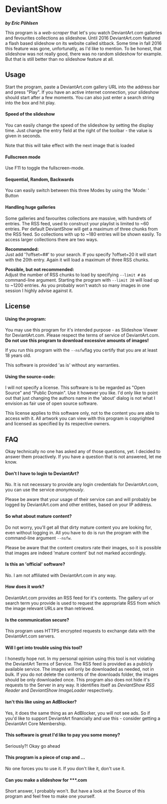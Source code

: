 # DeviantShow
***by Eric Pöhlsen***

This program is a *web-scraper* that let's you watch DeviantArt.com galleries and fevourites collections as slideshow.
Until 2016 DeviantArt.com featured a flash based slideshow on its website called sitback. 
Some time in fall 2016 this feature was gone, unfortunatly, as I'd like to mention. 
To be honest, that slideshow was not really good, there was no random slideshow for example.
But that is still better than no slideshow feature at all. 

## Usage
Start the program, paste a DeviantArt.com gallery URL into the address bar and press "Play".
If you have an active internet connection, your slideshow should start after a few moments.
You can also just enter a search string into the box and hit play.
 
#### Speed of the slideshow
You can easily change the speed of the slideshow by setting the display time. 
Just change the entry field at the right of the toolbar - the value is given in seconds. 

Note that this will take effect with the next image that is loaded 

#### Fullscreen mode
Use F11 to toggle the fullscreen-mode. 

#### Sequential, Random, Backwards
You can easily switch between this three Modes by using the 'Mode: ' Button

#### Handling huge galleries
Some galleries and favourites collections are massive, with hundrets of entries. The RSS feed, 
used to construct your playlist is limited to ~60 entries. 
Per default DeviantShow will get a maximum of three chunks from the RSS feed. 
So collections with up to ~180 entries will be shown easily. 
To access larger collections there are two ways. 

**Recommended:**  
Just add '?offset=##' to your search. If you specify ?offset=20 it will start with the 20th entry.
Again it will load a maximum of three RSS chunks. 

**Possible, but not recommended:**  
Adjust the number of RSS chunks to load by specifying `--limit #` as command-line argument. 
Starting the program with `--limit 20` will load up to ~1200 entries. 
As you probably won't watch so many images in one session I highly advise against it. 


## License
#### Using the program:  
You may use this program for it's intended purpose - as Slideshow Viewer for DeviantArt.com.
Please respect the terms of service of DeviantArt.com. 
**Do not use this program to download excessive amounts of images!**

If you run this program with the `--nsfw`flag you certify that you are at least 18 years old.  

This software is provided 'as is' without any warranties.

#### Using the source-code:
I will not specify a license. This software is to be regarded as "Open Source" and "Public Domain". 
Use it however you like. I'd only like to point out that just changing the authors name in the 
'about' dialog is not what I envision as fair use of open source software.
 
This license applies to this software only, not to the content you are able to access with it. 
All artwork you can view with this program is copyrighted and licensed as specified by its respective owners. 

## FAQ
Okay technically no one has asked any of those questions, yet. 
I decided to answer them proactively.
If you have a question that is not answered, let me know. 

#### Don't I have to login to DeviantArt?
No. It is not necessary to provide any login credentials for DeviantArt.com, you can use the service *anonymously*.

Please be aware that your usage of their service can and will probably be logged by DeviantArt.com and other entities,
based on your IP address.

#### So what about mature content?
Do not worry, you'll get all that dirty mature content you are looking for, even without logging in.
All you have to do is run the program with the command-line argument `--nsfw`. 

Please be aware that the content creators rate their images, so it is possible that images are indeed 
'mature content' but not marked accordingly. 

#### Is this an 'official' software?
No. I am not affiliated with DeviantArt.com in any way. 

#### How does it work?
DeviantArt.com provides an RSS feed for it's contents. 
The gallery url or search term you provide is used to request the 
appropriate RSS from which the image relevant URLs are than retrieved. 

#### Is the communication secure?
This program uses HTTPS encrypted requests to exchange data with the DeviantArt.com servers. 

#### Will I get into trouble using this tool?
I honestly hope not. In my personal opinion using this tool is not violating the DeviantArt Terms of Service.
The RSS feed is provided as a publicly available service. The images will only be downloaded as needed, not in bulk.
If you do not delete the contents of the downloads folder, the images should be only downloaded once.
This program also does not hide it's requests to the Server in any way. 
It identifies itself as *DeviantShow RSS Reader* and *DeviantShow ImageLoader* respectively.  

#### Isn't this like using an AdBlocker?
Yes, it does the same thing as an AdBlocker, you will not see ads. 
So if you'd like to support DeviantArt financially and use this -
consider getting a DeviantArt Core Membership.

#### This software is great I'd like to pay you some money?
Seriously?! Okay go ahead 

#### This program is a piece of crap and ...
No one forces you to use it. If you don't like it, don't use it.

#### Can you make a slideshow for ***.com
Short answer, I probably won't. But have a look at the Source of this program and feel free to make one yourself. 